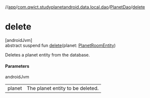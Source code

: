 //[app](../../../index.md)/[com.qwict.studyplanetandroid.data.local.dao](../index.md)/[PlanetDao](index.md)/[delete](delete.md)

# delete

[androidJvm]\
abstract suspend fun [delete](delete.md)(planet: [PlanetRoomEntity](../../com.qwict.studyplanetandroid.data.local.schema/-planet-room-entity/index.md))

Deletes a planet entity from the database.

#### Parameters

androidJvm

| | |
|---|---|
| planet | The planet entity to be deleted. |

